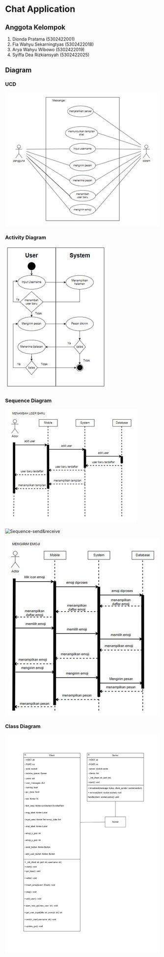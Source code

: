 # Chat Application
## Anggota Kelompok
1. Dionda Pratama (5302422001)
2. Fia Wahyu Sekarningtyas (5302422018)
3. Arya Wahyu Wibowo (5302422019)
4. Syiffa Dea Rizkiansyah (5302422025)

## Diagram

### UCD

![UCD](UML/use-case-diagram.jpg)

### Activity Diagram

![Activity](UML/activity-diagram.jpg)

### Sequence Diagram

![Sequence-add-user](UML/sequence-diagram-add-user.jpg)

![Sequence-send&receive](UML/sequence-diagram-send&receive.jpg)

![Sequence-send-emoji](UML/sequence-diagram-send-emoji.jpg)

### Class Diagram

![Class](UML/class-diagram.jpg)
